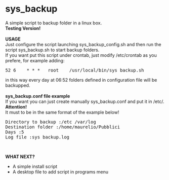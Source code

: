 sys_backup
==========

A simple script to backup folder in a linux box.<br />
<b>Testing Version!</b><br /><br />
<b>USAGE</b><br />
Just configure the script launching sys_backup_config.sh and then run the script sys_backup.sh to start backup folders.<br />
If you want put this script under crontab, just modify /etc/crontab as you prefere, for example adding:<br />
<pre>
52 6    * * *   root    /usr/local/bin/sys_backup.sh
</pre>
in this way every day at 06:52 folders defined in configuration file will be backupped.<br /><br />
<b>sys_backup.conf file example</b><br />
If you want you can just create manually sys_backup.conf and put it in /etc/.<br />
<b>Attention!</b><br />
It must to be in the same format of the example below!
<pre>
Directory to backup :/etc /var/log
Destination folder :/home/maurelio/Pubblici
Days :5
Log file :sys_backup.log
</pre><br />
<b>WHAT NEXT?</b><br />
- A simple install script
- A desktop file to add script in programs menu

